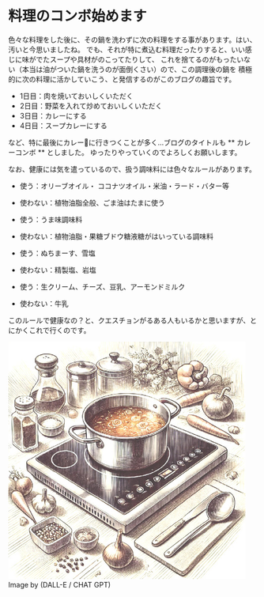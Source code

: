 # 料理のコンボ始めます

色々な料理をした後に、その鍋を洗わずに次の料理をする事があります。はい、汚いと今思いましたね。
でも、それが特に煮込む料理だったりすると、いい感じに味がでたスープや具材がのこってたりして、
これを捨てるのがもったいない（本当は油がついた鍋を洗うのが面倒くさい）ので、この調理後の鍋を
積極的に次の料理に活かしていこう、と発信するのがこのブログの趣旨です。

* 1日目：肉を焼いておいしくいただく
* 2日目：野菜を入れて炒めておいしくいただく
* 3日目：カレーにする
* 4日目：スープカレーにする

など、特に最後にカレー🍛に行きつくことが多く…ブログのタイトルも ** カレーコンボ ** としました。
ゆったりやっていくのでよろしくお願いします。

なお、健康には気を遣っているので、扱う調味料には色々なルールがあります。

*  使う：オリーブオイル・ ココナツオイル・米油・ラード・バター等
*  使わない：植物油脂全般、ごま油はたまに使う

*  使う：うま味調味料
*  使わない：植物油脂・果糖ブドウ糖液糖がはいっている調味料

*  使う：ぬちまーす、雪塩
*  使わない：精製塩、岩塩

*  使う：生クリーム、チーズ、豆乳、アーモンドミルク
*  使わない：牛乳


このルールで健康なの？と、クエスチョンがるある人もいるかと思いますが、とにかくこれで行くのです。


![kitchen](/images/kitchen.jpg)
Image by (DALL-E / CHAT GPT)

